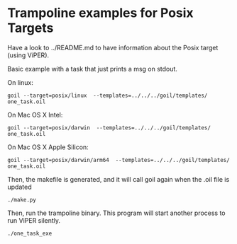 # Trampoline examples for Posix Targets

Have a look to ../README.md to have information about the Posix target (using ViPER).

Basic example with a task that just prints a msg on stdout. 

On linux:
```
goil --target=posix/linux  --templates=../../../goil/templates/ one_task.oil
```

On Mac OS X Intel:
```
goil --target=posix/darwin  --templates=../../../goil/templates/ one_task.oil
```

On Mac OS X Apple Silicon:
```
goil --target=posix/darwin/arm64  --templates=../../../goil/templates/ one_task.oil
```

Then, the makefile is generated, and it will call goil again when the .oil file is updated

```
./make.py
```

Then, run the trampoline binary. This program will start another process to run ViPER silently.

```
./one_task_exe
```

